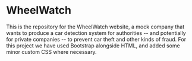 # WheelWatch

This is the repository for the WheelWatch website, a mock company that wants to produce a car detection system for authorities -- and potentially for private companies -- to prevent car theft and other kinds of fraud.
For this project we have used Bootstrap alongside HTML, and added some minor custom CSS where necessary.

